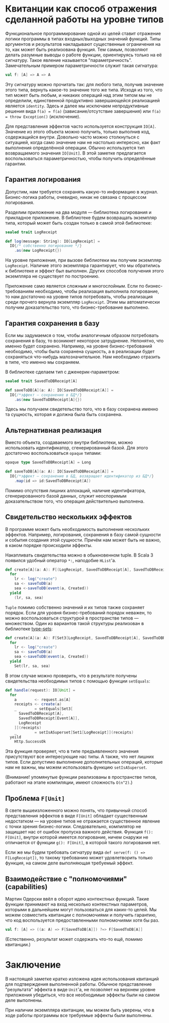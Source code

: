 # Квитанции как способ отражения сделанной работы на уровне типов

Функциональное программирование одной из целей ставит отражение логики программы в типах входных/выходных значений функций. Типы аргументов и результатов накладывают существенные ограничения на то, как может быть реализована функция. Тем самым, позволяют делать разумные выводы о работе функции, ориентируясь только на её сигнатуру. Такое явление называется "параметричность". Замечательным примером параметричности служит такая сигнатура:
```scala
val f: [A] => A => A
```

Эту сигнатуру можно прочитать так: для любого типа, получив значение этого типа, вернуть какое-то значение того же типа. Исходя из того, что тип может быть любым, и никаких операций над этим типом мы не определили, единственной продуктивно завершающейся реализацией является `identity`. Здесь и далее мы исключаем непродуктивные решения вида `f(a) = f(a)` (зависание/отсутствие завершения) или `f(a) = throw Exception()` (исключение).

Для представления эффектов часто используется конструкция `IO[A]`. Значение из этого объекта можно получить, только выполнив код, содержащийся внутри. Довольно часто можно столкнуться с ситуацией, когда само значение нам не настолько интересно, как факт выполнения определённой операции. Обычно используется тип возвращаемого значения `IO[Unit]`. В этой заметке предлагается воспользоваться параметричностью, чтобы получить определённые гарантии.

<cut/>

## Гарантия логирования

Допустим, нам требуется сохранять какую-то информацию в журнал. Бизнес-логика работы, очевидно, никак не связана с процессом логирования. 

Разделим приложение на два модуля — библиотека логирования и прикладное приложение. В библиотеке будем возвращать экземпляр типа, который может быть создан только в самой этой библиотеке:

```scala
sealed trait LogReceipt

def log(message: String): IO[LogReceipt] = 
  IO{/* собственно логирование */}
    .as(new LogReceipt{})
```

На уровне приложения, при вызове библиотеки мы получим экземпляр `LogReceipt`. Наличие этого экземпляра гарантирует, что мы обратились к библиотеке и эффект был выполнен. Других способов получения этого экземпляра не существует по построению.

Приложение само является сложным и многослойным. Если по бизнес-требованиям необходимо, чтобы реализация выполнила логирование, то нам достаточно на уровне типов потребовать, чтобы реализация среди прочего вернула экземпляр `LogReceipt`. Этим мы автоматически получим доказательство того, что бизнес-требование выполнено.

## Гарантия сохранения в базу

Если мы задумаемся о том, чтобы аналогичным образом потребовать сохранения в базу, то возникнет некоторое затруднение. Непонятно, что именно будет сохранено. Например, на уровне бизнес-требований необходимо, чтобы была сохранена сущность, а в реализации будет сохраняться что-нибудь малозначительное. Нам необходимо отразить в типе, что именно мы сохраняем.

В библиотеке сделаем тип с дженерик-параметром:
```scala
sealed trait SavedToDBReceipt[A]

def saveToDB[A](a: A): IO[SavedToDBReceipt[A]] =
  IO{/*эффект — сохранение в БД*/}
    .as(new SavedToDBReceipt[A]{})
```

Здесь мы получаем свидетельство того, что в базу сохранена именно та сущность, которая и должна была быть сохранена.

## Альтернативная реализация

Вместо объекта, создаваемого внутри библиотеки, можно использовать идентификатор, сгенерированный базой. Для этого достаточно воспользоваться `opaque` типами:

```scala
opaque type SavedToDBReceipt[A] = Long

def saveToDB[A](a: A): IO[SavedToDBReceipt[A]] =
  IO{/*эффект — сохранение в БД, возвращает идентификатор из БД*/}
    .map(id => id:SavedToDBReceipt[A])

```

Помимо отсутствия лишних аллокаций, наличие идентифкатора, сгенерированного базой данных, служит неоспоримым доказательством того, что операция действительно выполнена.

## Свидетельство нескольких эффектов

В программе может быть необходимость выполнения нескольких эффектов. Например, логирования, сохранения в базу самой сущности и события создания этой сущности.
Причём нам может быть не важно, в каком порядке происходили эффекты.

Накапливать свидетельства можно в обыкновенном tuple. В Scala 3 появился удобный оператор `*:`, наподобие `HList`'а. 

```scala
def create[A](a: A): F[(LogReceipt, SavedToDBReceipt[A], SavedToDBReceipt[Event[A]])] = 
  for
    lr <- log("create")
    sa <- saveToDB(a)
    sea <-saveToDB(event(a, Created))
  yield
    (lr, sa, sea)
```

`Tuple` помимо собственно значений и их типов также сохраняет порядок. Если для уровня бизнес-требований порядок неважен, то можно воспользоваться структурой в пространстве типов — множеством. Один из вариантов такой структуры реализован в библиотеке [type-sets](https://github.com/Primetalk/type-sets):


```scala
def create[A](a: A): F[Set3[LogReceipt, SavedToDBReceipt[A], SavedToDBReceipt[Event[A]]]] = 
  for
    lr <- log("create")
    sa <- saveToDB(a)
    sea <-saveToDB(event(a, Created))
  yield
    Set(lr, sa, sea)
```

В этом случае можно проверить, что в результате получены свидетельства необходимых типов с помощью функции `setEquals`:

```scala
def handle(request): IO[Unit] = 
  for
    a        <- request.as[A]
    receipts <- create(a)
    _        = setEquals[Set3[
      SavedToDBReceipt[A], 
      SavedToDBReceipt[Event[A]], 
      LogReceipt
    ]](receipts)
    _        = setIsASuperset[Set1[LogReceipt]](receipts)
  yeild
    Http.SuccessOk
```

Эта функция проверяет, что в типе предъявленного значения присутствуют все интересующие нас типы. А также, что нет лишних типов. Если допустимо выполнение дополнительных операций, которые нам не важны, мы можем использовать функцию `setIsASuperset`.

(Внимание! упомянутые функции реализованы в пространстве типов, работают на этапе компиляции, имеют сложность `O(n^2)`.)

## Проблема `F[Unit]`

В свете вышеизложенного можно понять, что привычный способ представления эффектов в виде `F[Unit]` обладает существенным недостатком — на уровне типов не отражается существенное явление с точки зрения бизнес-логики. Следовательно, компилятор не защищает нас от ошибок пропуска важного действия. Функция `f(): F[Unit]`, внутри которой имеется логирование, ничем снаружи не отличается от функции `g(): F[Unit]`, в которой такого логирования нет.

Если же мы будем требовать сигнатуру вида `def serve(f: () => F[LogReceipt])`, то такому требованию может удовлетворить только функция, на самом деле выполняющая требуемый эффект.

## Взаимодействие с "полномочиями" (capabilities)

Мартин Одерски ввёл в оборот идею контекстных функций. Такие функции принимают на вход несколько контекстных параметров, которыми в дальнейшем могут пользоваться для каких-то целей. Мы можем совместить квитанции с полномочиями и получить гарантию, что код воспользуется предоставленными полномочиями хотя бы раз.

```scala
val f: [A] => ((a: A) => F[SavedToDB[A]]) ?=> F[SavedToDB[A]]
```

(Естественно, результат может содержать что-то ещё, помимо квитанции.)

# Заключение

В настоящей заметке кратко изложена идея использования квитанций для подтверждения выполненной работы. Обычное представление "результата" эффекта в виде `Unit`'а, не позволяет на верхнем уровне приложения убедиться, что все необходимые эффекты были на самом деле выполнены.

При наличии экземпляра квитанции, мы можем быть уверены, что в ходе работы программы все требуемые эффекты были выполнены.
